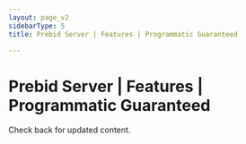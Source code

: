 ```yaml
---
layout: page_v2
sidebarType: 5
title: Prebid Server | Features | Programmatic Guaranteed

---
```


# Prebid Server | Features | Programmatic Guaranteed

Check back for updated content.
